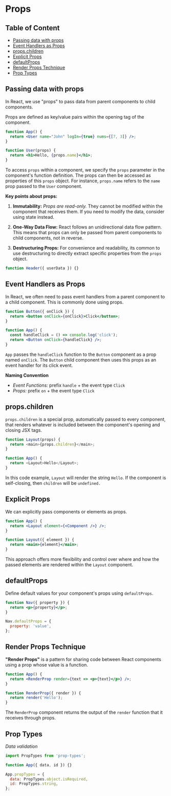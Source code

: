 # Props

## Table of Content

- [Passing data with props](#passing-data-with-props)
- [Event Handlers as Props](#event-handlers-as-props)
- [props.children](#propschildren)
- [Explicit Props](#explicit-props)
- [defaultProps](#defaultprops)
- [Render Props Technique](#render-props-technique)
- [Prop Types](#prop-types)

## Passing data with props

In React, we use "props" to pass data from parent components to child components.

Props are defined as key/value pairs within the opening tag of the component.

```jsx
function App() {
  return <User name="John" logIn={true} nums={[7, 3]} />;
}

function User(props) {
  return <h1>Hello, {props.name}</h1>;
}
```

To access `props` within a component, we specify the `props` parameter in the component's function definition. The props can then be accessed as properties of this `props` object. For instance, `props.name` refers to the `name` prop passed to the `User` component.

**Key points about props:**

1. **Immutability:** _Props are read-only._ They cannot be modified within the component that receives them. If you need to modify the data, consider using state instead.

2. **One-Way Data Flow:** React follows an unidirectional data flow pattern. This means that props can only be passed from parent components to child components, not in reverse.

3. **Destructuring Props:** For convenience and readability, its common to use destructuring to directly extract specific properties from the `props` object.

```jsx
function Header({ userData }) {}
```

## Event Handlers as Props

In React, we often need to pass event handlers from a parent component to a child component. This is commonly done using props.

```jsx
function Button({ onClick }) {
  return <button onClick={onClick}>Click</button>;
}

function App() {
  const handleClick = () => console.log('click');
  return <Button onClick={handleClick} />;
}
```

`App` passes the `handleClick` function to the `Button` component as a prop named `onClick`. The `Button` child component then uses this props as an event handler for its click event.

**Naming Convention**

- _Event Functions:_ prefix `handle` + the event type `Click`
- _Props:_ prefix `on` + the event type `Click`

## props.children

`props.children` is a special prop, automatically passed to every component, that renders whatever is included between the component's opening and closing JSX tags.

```js
function Layout(props) {
  return <main>{props.children}</main>;
}

function App() {
  return <Layout>Hello</Layout>;
}
```

In this code example, `Layout` will render the string `Hello`. If the component is self-closing, then `children` will be `undefined.`

## Explicit Props

We can explicitly pass components or elements as props.

```jsx
function App() {
  return <Layout element={<Component />} />;
}

function Layout({ element }) {
  return <main>{element}</main>;
}
```

This approach offers more flexibility and control over where and how the passed elements are rendered within the `Layout` component.

## defaultProps

Define default values for your component's props using `defaultProps`.

```jsx
function Nav({ property }) {
  return <p>{property}</p>;
}

Nav.defaultProps = {
  property: 'value',
};
```

## Render Props Technique

**"Render Props"** is a pattern for sharing code between React components using a prop whose value is a function.

```jsx
function App() {
  return <RenderProp render={text => <p>{text}</p>} />;
}

function RenderProp({ render }) {
  return render('Hello');
}
```

The `RenderProp` component returns the output of the `render` function that it receives through props.

## Prop Types

_Data validation_

```jsx
import PropTypes from 'prop-types';

function App({ data, id }) {}

App.propTypes = {
  data: PropTypes.object.isRequired,
  id: PropTypes.string,
};
```

